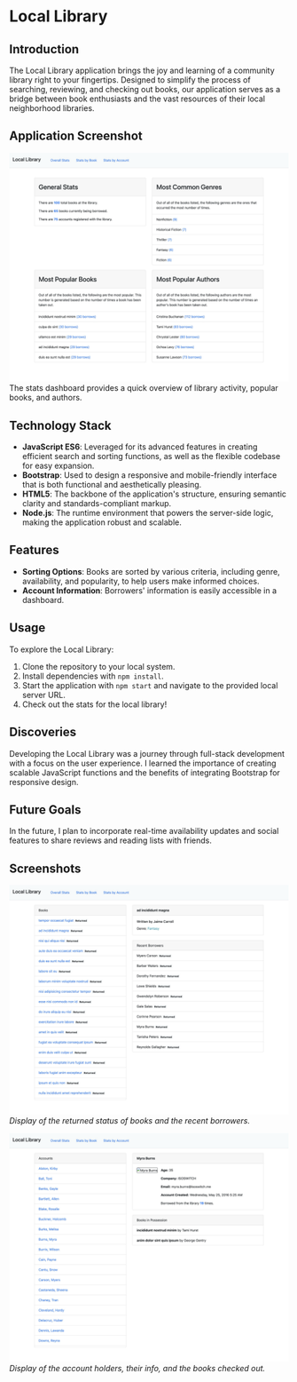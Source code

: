 # Local Library

## Introduction
The Local Library application brings the joy and learning of a community library right to your fingertips. Designed to simplify the process of searching, reviewing, and checking out books, our application serves as a bridge between book enthusiasts and the vast resources of their local neighborhood libraries.

## Application Screenshot
![Library Stats Dashboard](/images/library-stats.png)
The stats dashboard provides a quick overview of library activity, popular books, and authors.

## Technology Stack
- **JavaScript ES6**: Leveraged for its advanced features in creating efficient search and sorting functions, as well as the flexible codebase for easy expansion.
- **Bootstrap**: Used to design a responsive and mobile-friendly interface that is both functional and aesthetically pleasing.
- **HTML5**: The backbone of the application's structure, ensuring semantic clarity and standards-compliant markup.
- **Node.js**: The runtime environment that powers the server-side logic, making the application robust and scalable.

## Features
- **Sorting Options**: Books are sorted by various criteria, including genre, availability, and popularity, to help users make informed choices.
- **Account Information**: Borrowers' information is easily accessible in a dashboard.

## Usage
To explore the Local Library:
1. Clone the repository to your local system.
2. Install dependencies with `npm install`.
3. Start the application with `npm start` and navigate to the provided local server URL.
4. Check out the stats for the local library!

## Discoveries
Developing the Local Library was a journey through full-stack development with a focus on the user experience. I learned the importance of creating scalable JavaScript functions and the benefits of integrating Bootstrap for responsive design.

## Future Goals
In the future, I plan to incorporate real-time availability updates and social features to share reviews and reading lists with friends.

## Screenshots
![Stats by Book](/images/stats-by-book.png)
*Display of the returned status of books and the recent borrowers.*

![Stats by Account](/images/stats-by-account.png)
*Display of the account holders, their info, and the books checked out.*